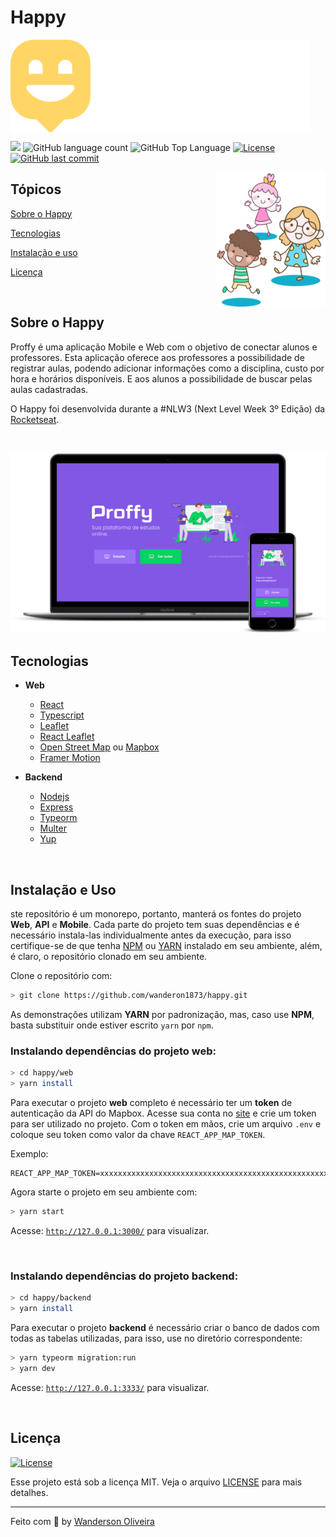 # Happy

<img align="center" src=".github/logo.svg">

<p>
  <img src="https://img.shields.io/badge/made%20by-Wanderson%20Oliveira-04D361?style=flat-square">
  <img alt="GitHub language count" src="https://img.shields.io/github/languages/count/wanderson1873/happy?color=04D361&style=flat-square">
  <img alt="GitHub Top Language" src="https://img.shields.io/github/languages/top/wanderson1873/happy?color=04D361&style=flat-square">
  <a href="https://opensource.org/licenses/MIT">
    <img alt="License" src="https://img.shields.io/badge/license-MIT-04D361?style=flat-square">
  </a>
  <a href="https://github.com/wanderson1873/happy/commits/master">
    <img alt="GitHub last commit" src="https://img.shields.io/github/last-commit/wanderson1873/happy?color=04D361&style=flat-square">
  </a>
</p>

<img align="right" src="web/src/images/landing.svg?raw=true" width="35%" alt="Happy">

## Tópicos 

[Sobre o Happy](#sobre-o-happy)

[Tecnologias](#tecnologias)

[Instalação e uso](#instalação-e-uso)

[Licença](#licença)

<br>

## Sobre o Happy

Proffy é uma aplicação Mobile e Web com o objetivo de conectar alunos e professores. Esta aplicação oferece aos professores a possibilidade de registrar aulas, podendo adicionar informações como a disciplina, custo por hora e horários disponíveis. E aos alunos a possibilidade de buscar pelas aulas cadastradas.

O Happy foi desenvolvida durante a #NLW3 (Next Level Week 3º Edição) da [Rocketseat](https://rocketseat.com.br/).

<br>

<p align="center">
  <img src=".github/mockup.png" alt="Página inicial">
</p>

## Tecnologias

- **Web**
  - [React](https://reactjs.org/)
  - [Typescript](https://www.typescriptlang.org/)
  - [Leaflet](https://leafletjs.com/)
  - [React Leaflet](https://react-leaflet.js.org/)
  - [Open Street Map](https://www.openstreetmap.org/) ou [Mapbox](https://www.mapbox.com/)
  - [Framer Motion](https://www.framer.com/motion/)

- **Backend**
  - [Nodejs](https://nodejs.org/en/)
  - [Express](https://expressjs.com/) 
  - [Typeorm](https://typeorm.io/)
  - [Multer](https://github.com/expressjs/multer)
  - [Yup](https://github.com/jquense/yup)

<br>

## Instalação e Uso
ste repositório é um monorepo, portanto, manterá os fontes do projeto **Web**, **API** e **Mobile**. Cada parte do projeto tem suas dependências e é necessário instala-las individualmente antes da execução, para isso certifique-se de que tenha [NPM](https://www.npmjs.com/) ou [YARN](https://yarnpkg.com/) instalado em seu ambiente, além, é claro, o repositório clonado em seu ambiente.


Clone o repositório com:

```bash
> git clone https://github.com/wanderon1873/happy.git
```

As demonstrações utilizam **YARN** por padronização, mas, caso use **NPM**, basta substituir onde estiver escrito `yarn` por `npm`.

### Instalando dependências do projeto web:

```bash
> cd happy/web
> yarn install
```

Para executar o projeto **web** completo é necessário ter um **token** de autenticação da API do Mapbox. Acesse sua conta no [site](https://www.mapbox.com/) e crie um token para ser utilizado no projeto. Com o token em mãos, crie um arquivo `.env` e coloque seu token como valor da chave `REACT_APP_MAP_TOKEN`.

Exemplo:

```text
REACT_APP_MAP_TOKEN=xxxxxxxxxxxxxxxxxxxxxxxxxxxxxxxxxxxxxxxxxxxxxxxxxxxx
```

Agora starte o projeto em seu ambiente com:

```bash
> yarn start
```

Acesse: [`http://127.0.0.1:3000/`](http://127.0.0.1:3000/) para visualizar.

<br>

### Instalando dependências do projeto backend:

```bash
> cd happy/backend
> yarn install
```

Para executar o projeto **backend** é necessário criar o banco de dados com todas as tabelas utilizadas, para isso, use no diretório correspondente:

```bash
> yarn typeorm migration:run
> yarn dev
```

Acesse: [`http://127.0.0.1:3333/`](http://127.0.0.1:3333/) para visualizar.


<br>

## Licença
<a href="https://opensource.org/licenses/MIT">
    <img alt="License" src="https://img.shields.io/badge/license-MIT-04D361?style=flat-square">
</a>

<br>

Esse projeto está sob a licença MIT. Veja o arquivo [LICENSE](/LICENSE) para mais detalhes.

---

Feito com :purple_heart: by [Wanderson Oliveira](https://github.com/wanderson1873)

